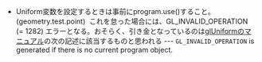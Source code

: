 - Uniform変数を設定するときは事前にprogram.use()すること。 (geometry.test.point)
     これを怠った場合には、GL_INVALID_OPERATION (= 1282) エラーとなる。おそらく、引き金となっているのは[glUniformのマニュアル](https://www.khronos.org/opengles/sdk/docs/man/xhtml/glUniform.xml)の次の記述に該当するものと思われる --- `GL_INVALID_OPERATION` is generated if there is no current program object.
